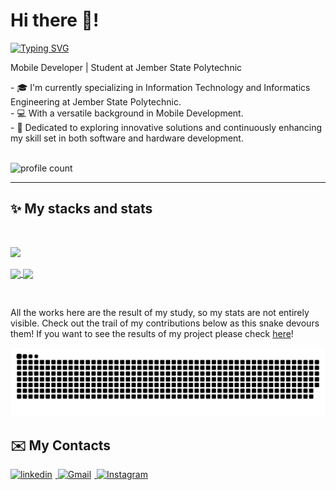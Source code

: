 # Hi there 👋!
<a href="https://git.io/typing-svg"><img src="https://readme-typing-svg.demolab.com?font=Jet+Brains+Mono&pause=1000&color=F7F7F7&repeat=false&random=true&width=435&lines=My+Name+Is+Aditya+Ibrar+Abdillah" alt="Typing SVG" /></a>

<!--Start Intro-->               
<p align="left">Mobile Developer | Student at Jember State Polytechnic</p>
- 🎓 I'm currently specializing in Information Technology and Informatics Engineering at Jember State Polytechnic.<br>
- 💻 With a versatile background in Mobile Development.<br>
- 🚀 Dedicated to exploring innovative solutions and continuously enhancing my skill set in both software and hardware development.<br>
<!--End Intro-->

<!--Profile Count Badge-->
<br>
<p align="left">
  <img src="https://komarev.com/ghpvc/?username=adityaibrar&label=Profile%20views&color=770677&style=for-the-badge&logo=star" alt="profile count" style="padding-right:20px;" />
</p>

---
<!--Languages and Tools Section-->       
<h2 align="left">✨ My stacks and stats</h2>
<br>

<p align="left">
<img width="900px"  src="https://skillicons.dev/icons?i=dart,flutter,androidstudio,firebase,postman,figma,mysql,python,pytorch,vscode,git,bitbucket&perline=20"  />
</p>
<a href="https://github.com/adityaibrar/github-readme-stats">
  <picture>
  <source
    srcset="https://github-readme-stats.vercel.app/api?username=adityaibrar&show_icons=true&theme=tokyonight&include_all_commits=true&hide_rank=true&hide=stars&show=prs_merged,prs_merged_percentage"
    media="(prefers-color-scheme: dark&card_width=400)"
  />
  <source
    srcset="https://github-readme-stats.vercel.app/api?username=adityaibrar&show_icons=true&include_all_commits=true&hide_rank=true&hide=stars&show=prs_merged,prs_merged_percentage"
    media="(prefers-color-scheme: light&card_width=400), (prefers-color-scheme: no-preference)"
  />
  <img height=230 align="center" src="https://github-readme-stats.vercel.app/api?username=adityaibrar&show_icons=true&theme=tokyonight&layout=compact&langs_count=8" />
</picture>
</a>
<a href="https://github.com/adityaibrar/convoychat">
   <picture>
  <source
    srcset="https://github-readme-stats.vercel.app/api/top-langs/?username=adityaibrar&show_icons=true&theme=dark&card_width=520"
    media="(prefers-color-scheme: dark)"
  />
  <source
    srcset="https://github-readme-stats.vercel.app/api/top-langs/?username=adityaibrar&show_icons=true&card_width=520"
    media="(prefers-color-scheme: light), (prefers-color-scheme: no-preference)"
  />
  <img height=230 align="center" src="https://github-readme-stats.vercel.app/api/top-langs/?username=adityaibrar&layout=compact&langs_count=8" />
</picture>
   </a>
<!--    <a href="https://git.io/streak-stats"><img src="https://streak-stats.demolab.com?user=adityaibrar&theme=github-dark-blue&exclude_days=Sun%2CSat" alt="GitHub Streak" /></a> -->

<br><div>All the works here are the result of my study, so my stats are not entirely visible. Check out the trail of my contributions below as this snake devours them! If you want to see the results of my project please check [here](https://adityaibrar.vercel.app/)!</div>

<picture>
  <source media="(prefers-color-scheme: dark)" srcset="https://raw.githubusercontent.com/platane/platane/output/github-contribution-grid-snake-dark.svg">
  <source media="(prefers-color-scheme: light)" srcset="https://raw.githubusercontent.com/platane/platane/output/github-contribution-grid-snake.svg">
  <img alt="github contribution grid snake animation" src="https://raw.githubusercontent.com/platane/platane/output/github-contribution-grid-snake.svg">
</picture>

<!--Contact Section--> 

<h2 align="left">✉️ My Contacts</h2>
<div align="left">
  <a href="https://www.linkedin.com/in/aditya-ibrar-abdillah/" target="_blank">
    <img src="https://img.shields.io/badge/linkedin-%231E77B5.svg?&style=for-the-badge&logo=linkedin&logoColor=white" alt="linkedin" style="margin-right: 5px;" />
  </a>
  
  <a href="mailto:adityaibrar@gmail.com" target="_blank">
    <img src="https://img.shields.io/badge/Gmail-D14836?style=for-the-badge&logo=gmail&logoColor=white" alt="Gmail" style="margin-right: 5px;" />
  </a>

  <a href="https://www.instagram.com/aditya.ibrar" target="_blank">
    <img src="https://img.shields.io/badge/Instagram-E4405F?style=for-the-badge&logo=instagram&logoColor=white" alt="Instagram" style="margin-right: 5px;" />
  </a>
</div>


</div>
<br/>
